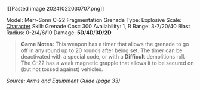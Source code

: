 ![[Pasted image 20241022030707.png]]

Model: Merr-Sonn C-22
Fragmentation Grenade
Type: Explosive
Scale: <u>Character</u>
Skill: Grenade
Cost: 300
Availability: 1, R
Range: 3-7/20/40
Blast Radius: 0-2/4/6/10
Damage: **5D**/**4D**/**3D**/**2D**

> **Game Notes:** 
> This weapon has a timer that allows the grenade to go off in any round up to 20 rounds after being set. The timer can be deactivated with a special code, or with a **Difficult** demolitions roll. The C-22 has a weak magnetic grapple that allows it to be secured on (but not tossed against) vehicles.

*Source: Arms and Equipment Guide (page 33)*
